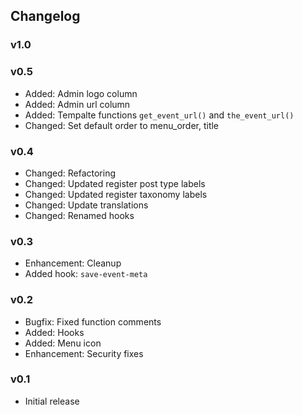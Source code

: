 ## Changelog

### v1.0

### v0.5

* Added: Admin logo column
* Added: Admin url column
* Added: Tempalte functions `get_event_url()` and `the_event_url()`
* Changed: Set default order to menu_order, title

### v0.4

* Changed: Refactoring
* Changed: Updated register post type labels
* Changed: Updated register taxonomy labels
* Changed: Update translations
* Changed: Renamed hooks

### v0.3

* Enhancement: Cleanup
* Added hook: `save-event-meta`

### v0.2

* Bugfix: Fixed function comments
* Added: Hooks
* Added: Menu icon
* Enhancement: Security fixes

### v0.1

* Initial release
